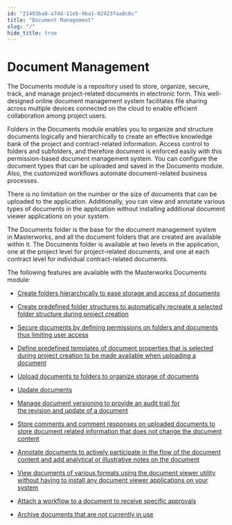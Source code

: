```yaml
---
id: "21493ba0-a74d-11eb-9ba1-02423faa8c6c"
title: "Document Management"
slug: "/"
hide_title: true
---
```


<a id="ariaid-title1"/>

# Document Management

<p xmlns="http://www.w3.org/1999/xhtml" className="shortdesc">
</p>

<p xmlns="http://www.w3.org/1999/xhtml" className="p">The&nbsp;<span className="ph uicontrol">Documents&nbsp;</span>module is a repository used to store, organize, secure, track, and manage project-related documents in electronic form. This well-designed online document management system facilitates file sharing across multiple devices connected on the cloud to enable efficient collaboration among project users.&nbsp;</p>

<p xmlns="http://www.w3.org/1999/xhtml" className="p">Folders in the&nbsp;<span className="ph uicontrol">Documents&nbsp;</span>module enables you to organize and structure documents logically and hierarchically to create an effective knowledge bank of the project and contract-related information. Access control to folders and subfolders, and therefore document is enforced easily with this permission-based document management system. You can configure the document types that can be uploaded and saved in the&nbsp;<span className="ph uicontrol">Documents&nbsp;</span>module. Also, the customized workflows automate document-related business processes.</p>

<p xmlns="http://www.w3.org/1999/xhtml" className="p">There is no limitation on the number or the size of documents that can be uploaded to the application. Additionally, you can view and annotate various types of documents in the application without installing additional document viewer applications on your system.</p>

<p xmlns="http://www.w3.org/1999/xhtml" className="p">The&nbsp;<span className="ph uicontrol">Documents&nbsp;</span>folder is the base for the document management system in&nbsp;Masterworks, and all the document folders that are created are available within it. The&nbsp;<span className="ph uicontrol">Documents&nbsp;</span>folder is available at two levels in the application, one at the project level for project-related documents, and one at each contract level for individual contract-related documents.</p>

<p xmlns="http://www.w3.org/1999/xhtml" className="p">The following features are available with the Masterworks Documents module:</p>

<div xmlns="http://www.w3.org/1999/xhtml" className="p"><ul className="ul"><li className="li"><p className="p"><a className="xref j-external-link" href="http://Folder_Management/CreateFolder.dita">Create folders hierarchically to ease storage and access of documents</a></p></li><li className="li"><p className="p"><a className="xref j-external-link" href="http://../Library_Management/Standard_Library_Catalogs/Document_Management/DocFolderStruct.dita">Create predefined folder structures to automatically recreate a selected folder structure during project creation</a></p></li><li className="li"><p className="p"><a className="xref j-external-link" href="http://Folder_Management/DefineFolderPerms.dita">Secure documents by defining permissions on folders and documents thus limiting user access</a></p></li><li className="li"><p className="p"><a className="xref j-external-link" href="http://../Library_Management/Standard_Library_Catalogs/Document_Management/DocProps.dita">Define predefined templates of&nbsp;document properties that is selected during project creation to be&nbsp;made available when uploading a document</a></p></li><li className="li"><p className="p"><a className="xref j-external-link" href="http://Document_Management/UploadDocs.dita">Upload documents to folders to organize&nbsp;storage of&nbsp;documents</a></p></li><li className="li"><p className="p"><a className="xref j-external-link" href="http://Document_Management/UpdateDoc.dita">Update documents</a></p></li><li className="li"><p className="p"><a className="xref j-external-link" href="http://Document_Management/ManageDocVers.dita">Manage document versioning to provide&nbsp;an audit trail for the&nbsp;revision&nbsp;and update of a document</a></p></li><li className="li"><p className="p"><a className="xref j-external-link" href="http://Document_Comment_Logs/DocCmntLog.dita">Store comments and comment responses on uploaded documents to store document related information that does not&nbsp;change the document content</a></p></li><li className="li"><p className="p"><a className="xref j-external-link" href="http://Document_Annotations/Annotations.dita">Annotate documents to actively participate&nbsp;in the flow of the document content and add&nbsp;analytical or illustrative notes on the document</a></p></li><li className="li"><p className="p"><a className="xref j-external-link" href="http://Document_Management/ViewImgFiles.dita">View documents of various formats using the document viewer utility without having to install any document viewer applications on your system</a>&nbsp;</p></li><li className="li"><p className="p"><a className="xref j-external-link" href="http://Document_Management/UploadDocs.dita">Attach a workflow&nbsp;to a document&nbsp;to receive specific approvals</a></p></li><li className="li"><p className="p"><a className="xref j-external-link" href="http://Other_Document_Management_Utilities/Archive_Doc.dita">Archive documents that are not currently in use</a></p></li></ul></div>
